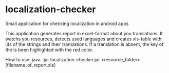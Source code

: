# localization-checker
Small application for checking localization in android apps

This application generates report in excel-format about you translations. It watchs you resources, detects used languages and creates xls-table with ids of the strings and their translations. If a translation is absent, the key of the is been highlighted with the red color.

How to use:
java -jar localization-checker.jar <resource_folder> [filename_of_report.xls]
